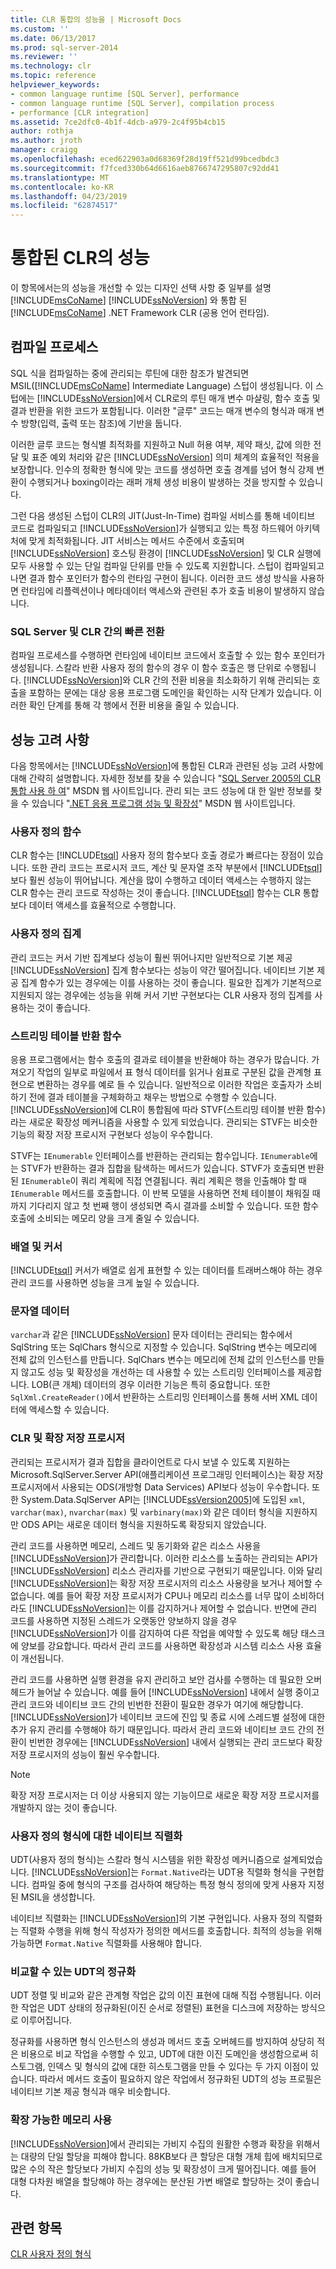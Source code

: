 ```yaml
---
title: CLR 통합의 성능을 | Microsoft Docs
ms.custom: ''
ms.date: 06/13/2017
ms.prod: sql-server-2014
ms.reviewer: ''
ms.technology: clr
ms.topic: reference
helpviewer_keywords:
- common language runtime [SQL Server], performance
- common language runtime [SQL Server], compilation process
- performance [CLR integration]
ms.assetid: 7ce2dfc0-4b1f-4dcb-a979-2c4f95b4cb15
author: rothja
ms.author: jroth
manager: craigg
ms.openlocfilehash: eced622903a0d68369f28d19ff521d99bcedbdc3
ms.sourcegitcommit: f7fced330b64d6616aeb8766747295807c92dd41
ms.translationtype: MT
ms.contentlocale: ko-KR
ms.lasthandoff: 04/23/2019
ms.locfileid: "62874517"
---
```

# <a name="performance-of-clr-integration"></a>통합된 CLR의 성능
  이 항목에서는의 성능을 개선할 수 있는 디자인 선택 사항 중 일부를 설명 [!INCLUDE[msCoName](../../../includes/msconame-md.md)] [!INCLUDE[ssNoVersion](../../../includes/ssnoversion-md.md)] 와 통합 된 [!INCLUDE[msCoName](../../../includes/msconame-md.md)] .NET Framework CLR (공용 언어 런타임).  
  
## <a name="the-compilation-process"></a>컴파일 프로세스  
 SQL 식을 컴파일하는 중에 관리되는 루틴에 대한 참조가 발견되면 MSIL([!INCLUDE[msCoName](../../../includes/msconame-md.md)] Intermediate Language) 스텁이 생성됩니다. 이 스텁에는 [!INCLUDE[ssNoVersion](../../../includes/ssnoversion-md.md)]에서 CLR로의 루틴 매개 변수 마샬링, 함수 호출 및 결과 반환을 위한 코드가 포함됩니다. 이러한 "글루" 코드는 매개 변수의 형식과 매개 변수 방향(입력, 출력 또는 참조)에 기반을 둡니다.  
  
 이러한 글루 코드는 형식별 최적화를 지원하고 Null 허용 여부, 제약 패싯, 값에 의한 전달 및 표준 예외 처리와 같은 [!INCLUDE[ssNoVersion](../../../includes/ssnoversion-md.md)] 의미 체계의 효율적인 적용을 보장합니다. 인수의 정확한 형식에 맞는 코드를 생성하면 호출 경계를 넘어 형식 강제 변환이 수행되거나 boxing이라는 래퍼 개체 생성 비용이 발생하는 것을 방지할 수 있습니다.  
  
 그런 다음 생성된 스텁이 CLR의 JIT(Just-In-Time) 컴파일 서비스를 통해 네이티브 코드로 컴파일되고 [!INCLUDE[ssNoVersion](../../../includes/ssnoversion-md.md)]가 실행되고 있는 특정 하드웨어 아키텍처에 맞게 최적화됩니다. JIT 서비스는 메서드 수준에서 호출되며 [!INCLUDE[ssNoVersion](../../../includes/ssnoversion-md.md)] 호스팅 환경이 [!INCLUDE[ssNoVersion](../../../includes/ssnoversion-md.md)] 및 CLR 실행에 모두 사용할 수 있는 단일 컴파일 단위를 만들 수 있도록 지원합니다. 스텁이 컴파일되고 나면 결과 함수 포인터가 함수의 런타임 구현이 됩니다. 이러한 코드 생성 방식을 사용하면 런타임에 리플렉션이나 메타데이터 액세스와 관련된 추가 호출 비용이 발생하지 않습니다.  
  
### <a name="fast-transitions-between-sql-server-and-clr"></a>SQL Server 및 CLR 간의 빠른 전환  
 컴파일 프로세스를 수행하면 런타임에 네이티브 코드에서 호출할 수 있는 함수 포인터가 생성됩니다. 스칼라 반환 사용자 정의 함수의 경우 이 함수 호출은 행 단위로 수행됩니다. [!INCLUDE[ssNoVersion](../../../includes/ssnoversion-md.md)]와 CLR 간의 전환 비용을 최소화하기 위해 관리되는 호출을 포함하는 문에는 대상 응용 프로그램 도메인을 확인하는 시작 단계가 있습니다. 이러한 확인 단계를 통해 각 행에서 전환 비용을 줄일 수 있습니다.  
  
## <a name="performance-considerations"></a>성능 고려 사항  
 다음 항목에서는 [!INCLUDE[ssNoVersion](../../../includes/ssnoversion-md.md)]에 통합된 CLR과 관련된 성능 고려 사항에 대해 간략히 설명합니다. 자세한 정보를 찾을 수 있습니다 "[SQL Server 2005의 CLR 통합 사용 하 여](https://go.microsoft.com/fwlink/?LinkId=50332)" MSDN 웹 사이트입니다. 관리 되는 코드 성능에 대 한 일반 정보를 찾을 수 있습니다 "[.NET 응용 프로그램 성능 및 확장성](https://go.microsoft.com/fwlink/?LinkId=50333)" MSDN 웹 사이트입니다.  
  
### <a name="user-defined-functions"></a>사용자 정의 함수  
 CLR 함수는 [!INCLUDE[tsql](../../../includes/tsql-md.md)] 사용자 정의 함수보다 호출 경로가 빠르다는 장점이 있습니다. 또한 관리 코드는 프로시저 코드, 계산 및 문자열 조작 부분에서 [!INCLUDE[tsql](../../../includes/tsql-md.md)]보다 훨씬 성능이 뛰어납니다. 계산을 많이 수행하고 데이터 액세스는 수행하지 않는 CLR 함수는 관리 코드로 작성하는 것이 좋습니다. [!INCLUDE[tsql](../../../includes/tsql-md.md)] 함수는 CLR 통합보다 데이터 액세스를 효율적으로 수행합니다.  
  
### <a name="user-defined-aggregates"></a>사용자 정의 집계  
 관리 코드는 커서 기반 집계보다 성능이 훨씬 뛰어나지만 일반적으로 기본 제공 [!INCLUDE[ssNoVersion](../../../includes/ssnoversion-md.md)] 집계 함수보다는 성능이 약간 떨어집니다. 네이티브 기본 제공 집계 함수가 있는 경우에는 이를 사용하는 것이 좋습니다. 필요한 집계가 기본적으로 지원되지 않는 경우에는 성능을 위해 커서 기반 구현보다는 CLR 사용자 정의 집계를 사용하는 것이 좋습니다.  
  
### <a name="streaming-table-valued-functions"></a>스트리밍 테이블 반환 함수  
 응용 프로그램에서는 함수 호출의 결과로 테이블을 반환해야 하는 경우가 많습니다. 가져오기 작업의 일부로 파일에서 표 형식 데이터를 읽거나 쉼표로 구분된 값을 관계형 표현으로 변환하는 경우를 예로 들 수 있습니다. 일반적으로 이러한 작업은 호출자가 소비하기 전에 결과 테이블을 구체화하고 채우는 방법으로 수행할 수 있습니다. [!INCLUDE[ssNoVersion](../../../includes/ssnoversion-md.md)]에 CLR이 통합됨에 따라 STVF(스트리밍 테이블 반환 함수)라는 새로운 확장성 메커니즘을 사용할 수 있게 되었습니다. 관리되는 STVF는 비슷한 기능의 확장 저장 프로시저 구현보다 성능이 우수합니다.  
  
 STVF는 `IEnumerable` 인터페이스를 반환하는 관리되는 함수입니다. `IEnumerable`에는 STVF가 반환하는 결과 집합을 탐색하는 메서드가 있습니다. STVF가 호출되면 반환된 `IEnumerable`이 쿼리 계획에 직접 연결됩니다. 쿼리 계획은 행을 인출해야 할 때 `IEnumerable` 메서드를 호출합니다. 이 반복 모델을 사용하면 전체 테이블이 채워질 때까지 기다리지 않고 첫 번째 행이 생성되면 즉시 결과를 소비할 수 있습니다. 또한 함수 호출에 소비되는 메모리 양을 크게 줄일 수 있습니다.  
  
### <a name="arrays-vs-cursors"></a>배열 및 커서  
 [!INCLUDE[tsql](../../../includes/tsql-md.md)] 커서가 배열로 쉽게 표현할 수 있는 데이터를 트래버스해야 하는 경우 관리 코드를 사용하면 성능을 크게 높일 수 있습니다.  
  
### <a name="string-data"></a>문자열 데이터  
 `varchar`과 같은 [!INCLUDE[ssNoVersion](../../../includes/ssnoversion-md.md)] 문자 데이터는 관리되는 함수에서 SqlString 또는 SqlChars 형식으로 지정할 수 있습니다. SqlString 변수는 메모리에 전체 값의 인스턴스를 만듭니다. SqlChars 변수는 메모리에 전체 값의 인스턴스를 만들지 않고도 성능 및 확장성을 개선하는 데 사용할 수 있는 스트리밍 인터페이스를 제공합니다. LOB(큰 개체) 데이터의 경우 이러한 기능은 특히 중요합니다. 또한 `SqlXml.CreateReader()`에서 반환하는 스트리밍 인터페이스를 통해 서버 XML 데이터에 액세스할 수 있습니다.  
  
### <a name="clr-vs-extended-stored-procedures"></a>CLR 및 확장 저장 프로시저  
 관리되는 프로시저가 결과 집합을 클라이언트로 다시 보낼 수 있도록 지원하는 Microsoft.SqlServer.Server API(애플리케이션 프로그래밍 인터페이스)는 확장 저장 프로시저에서 사용되는 ODS(개방형 Data Services) API보다 성능이 우수합니다. 또한 System.Data.SqlServer API는 [!INCLUDE[ssVersion2005](../../../includes/ssversion2005-md.md)]에 도입된 `xml`, `varchar(max)`, `nvarchar(max)` 및 `varbinary(max)`와 같은 데이터 형식을 지원하지만 ODS API는 새로운 데이터 형식을 지원하도록 확장되지 않았습니다.  
  
 관리 코드를 사용하면 메모리, 스레드 및 동기화와 같은 리소스 사용을 [!INCLUDE[ssNoVersion](../../../includes/ssnoversion-md.md)]가 관리합니다. 이러한 리소스를 노출하는 관리되는 API가 [!INCLUDE[ssNoVersion](../../../includes/ssnoversion-md.md)] 리소스 관리자를 기반으로 구현되기 때문입니다. 이와 달리 [!INCLUDE[ssNoVersion](../../../includes/ssnoversion-md.md)]는 확장 저장 프로시저의 리소스 사용량을 보거나 제어할 수 없습니다. 예를 들어 확장 저장 프로시저가 CPU나 메모리 리소스를 너무 많이 소비하더라도 [!INCLUDE[ssNoVersion](../../../includes/ssnoversion-md.md)]는 이를 감지하거나 제어할 수 없습니다. 반면에 관리 코드를 사용하면 지정된 스레드가 오랫동안 양보하지 않을 경우 [!INCLUDE[ssNoVersion](../../../includes/ssnoversion-md.md)]가 이를 감지하여 다른 작업을 예약할 수 있도록 해당 태스크에 양보를 강요합니다. 따라서 관리 코드를 사용하면 확장성과 시스템 리소스 사용 효율이 개선됩니다.  
  
 관리 코드를 사용하면 실행 환경을 유지 관리하고 보안 검사를 수행하는 데 필요한 오버헤드가 늘어날 수 있습니다. 예를 들어 [!INCLUDE[ssNoVersion](../../../includes/ssnoversion-md.md)] 내에서 실행 중이고 관리 코드와 네이티브 코드 간의 빈번한 전환이 필요한 경우가 여기에 해당합니다. [!INCLUDE[ssNoVersion](../../../includes/ssnoversion-md.md)]가 네이티브 코드에 진입 및 종료 시에 스레드별 설정에 대한 추가 유지 관리를 수행해야 하기 때문입니다. 따라서 관리 코드와 네이티브 코드 간의 전환이 빈번한 경우에는 [!INCLUDE[ssNoVersion](../../../includes/ssnoversion-md.md)] 내에서 실행되는 관리 코드보다 확장 저장 프로시저의 성능이 훨씬 우수합니다.  
  
> [!NOTE]  
>  확장 저장 프로시저는 더 이상 사용되지 않는 기능이므로 새로운 확장 저장 프로시저를 개발하지 않는 것이 좋습니다.  
  
### <a name="native-serialization-for-user-defined-types"></a>사용자 정의 형식에 대한 네이티브 직렬화  
 UDT(사용자 정의 형식)는 스칼라 형식 시스템을 위한 확장성 메커니즘으로 설계되었습니다. [!INCLUDE[ssNoVersion](../../../includes/ssnoversion-md.md)]는 `Format.Native`라는 UDT용 직렬화 형식을 구현합니다. 컴파일 중에 형식의 구조를 검사하여 해당하는 특정 형식 정의에 맞게 사용자 지정된 MSIL을 생성합니다.  
  
 네이티브 직렬화는 [!INCLUDE[ssNoVersion](../../../includes/ssnoversion-md.md)]의 기본 구현입니다. 사용자 정의 직렬화는 직렬화 수행을 위해 형식 작성자가 정의한 메서드를 호출합니다. 최적의 성능을 위해 가능하면 `Format.Native` 직렬화를 사용해야 합니다.  
  
### <a name="normalization-of-comparable-udts"></a>비교할 수 있는 UDT의 정규화  
 UDT 정렬 및 비교와 같은 관계형 작업은 값의 이진 표현에 대해 직접 수행됩니다. 이러한 작업은 UDT 상태의 정규화된(이진 순서로 정렬된) 표현을 디스크에 저장하는 방식으로 이루어집니다.  
  
 정규화를 사용하면 형식 인스턴스의 생성과 메서드 호출 오버헤드를 방지하여 상당히 적은 비용으로 비교 작업을 수행할 수 있고, UDT에 대한 이진 도메인을 생성함으로써 히스토그램, 인덱스 및 형식의 값에 대한 히스토그램을 만들 수 있다는 두 가지 이점이 있습니다. 따라서 메서드 호출이 필요하지 않은 작업에서 정규화된 UDT의 성능 프로필은 네이티브 기본 제공 형식과 매우 비슷합니다.  
  
### <a name="scalable-memory-usage"></a>확장 가능한 메모리 사용  
 [!INCLUDE[ssNoVersion](../../../includes/ssnoversion-md.md)]에서 관리되는 가비지 수집의 원활한 수행과 확장을 위해서는 대량의 단일 할당을 피해야 합니다. 88KB보다 큰 할당은 대형 개체 힙에 배치되므로 많은 수의 작은 할당보다 가비지 수집의 성능 및 확장성이 크게 떨어집니다. 예를 들어 대형 다차원 배열을 할당해야 하는 경우에는 분산된 가변 배열로 할당하는 것이 좋습니다.  
  
## <a name="see-also"></a>관련 항목  
 [CLR 사용자 정의 형식](../clr-integration-database-objects-user-defined-types/clr-user-defined-types.md)  
  
  
